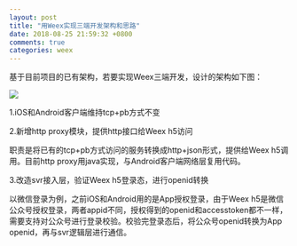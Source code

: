 ```yaml
---
layout: post
title: "用Weex实现三端开发架构和思路"
date: 2018-08-25 21:59:32 +0800
comments: true
categories: weex
---
```

基于目前项目的已有架构，若要实现Weex三端开发，设计的架构如下图：

[![](http://jason5.cn/images/weex-http-proxy.png)](http://jason5.cn/images/weex-http-proxy.png)
<!--more-->
1.iOS和Android客户端维持tcp+pb方式不变

2.新增http proxy模块，提供http接口给Weex h5访问

职责是将已有的tcp+pb方式访问的服务转换成http+json形式，提供给Weex h5调用。目前http proxy用java实现，与Android客户端网络层复用代码。

3.改造svr接入层，验证Weex h5登录态，进行openid转换

以微信登录为例，之前iOS和Android用的是App授权登录，由于Weex h5是微信公众号授权登录，两者appid不同，授权得到的openid和accesstoken都不一样，需要支持对公众号进行登录校验。校验完登录态后，将公众号openid转换为App openid，再与svr逻辑层进行通信。